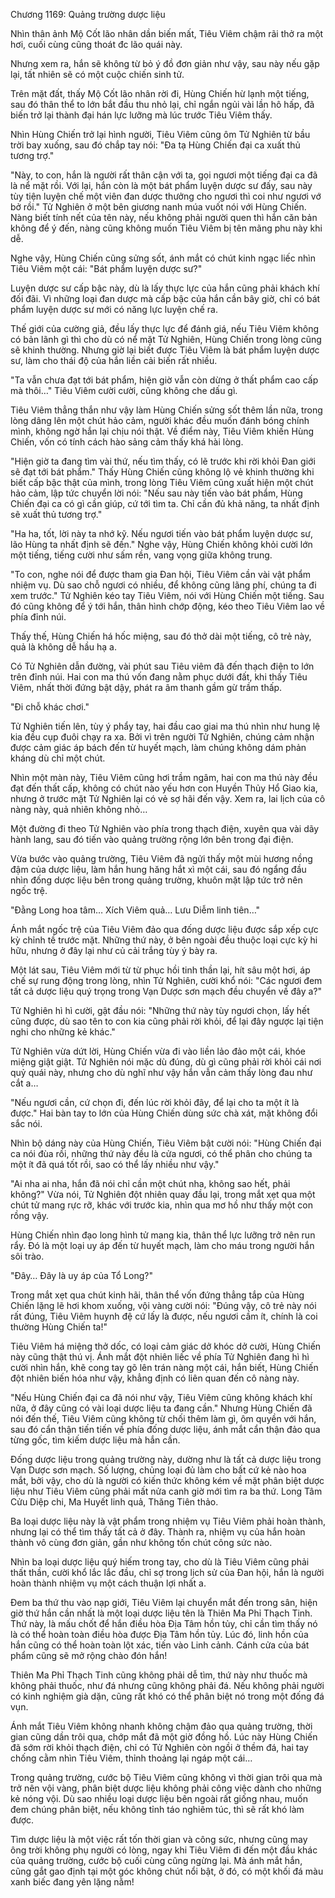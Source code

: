 




Chương 1169: Quảng trường dược liệu


Nhìn thân ảnh Mộ Cốt lão nhân dần biến mất, Tiêu Viêm chậm rãi thở ra một hơi, cuối cùng cũng thoát đc lão quái này.

Nhưng xem ra, hắn sẽ không từ bỏ ý đồ đơn giản như vậy, sau này nếu gặp lại, tất nhiên sẽ có một cuộc chiến sinh tử.

Trên mặt đất, thấy Mộ Cốt lão nhân rời đi, Hùng Chiến hừ lạnh một tiếng, sau đó thân thể to lớn bắt đầu thu nhỏ lại, chỉ ngắn ngủi vài lần hô hấp, đã biến trở lại thành đại hán lực lưỡng mà lúc trước Tiêu Viêm thấy.

Nhìn Hùng Chiến trở lại hình người, Tiêu Viêm cũng ôm Tử Nghiên từ bầu trời bay xuống, sau đó chắp tay nói: "Đa tạ Hùng Chiến đại ca xuất thủ tương trợ."

"Này, to con, hắn là người rất thân cận với ta, gọi ngươi một tiếng đại ca đã là nể mặt rồi. Với lại, hắn còn là một bát phẩm luyện dược sư đấy, sau này tùy tiện luyện chế một viên đan dược thưởng cho ngươi thì coi như ngươi vớ bở rồi." Tử Nghiên ở một bên giương nanh múa vuốt nói với Hùng Chiến. Nàng biết tính nết của tên này, nếu không phải người quen thì hắn căn bản không để ý đến, nàng cũng không muốn Tiêu Viêm bị tên mãng phu này khi dễ.

Nghe vậy, Hùng Chiến cũng sửng sốt, ánh mắt có chút kinh ngạc liếc nhìn Tiêu Viêm một cái: "Bát phẩm luyện dược sư?"

Luyện dược sư cấp bậc này, dù là lấy thực lực của hắn cũng phải khách khí đối đãi. Vì những loại đan dược mà cấp bậc của hắn cần bây giờ, chỉ có bát phẩm luyện dược sư mới có năng lực luyện chế ra.

Thế giới của cường giả, đều lấy thực lực để đánh giá, nếu Tiêu Viêm không có bản lãnh gì thì cho dù có nể mặt Tử Nghiên, Hùng Chiến trong lòng cũng sẽ khinh thường. Nhưng giờ lại biết được Tiêu Viêm là bát phẩm luyện dược sư, làm cho thái độ của hắn liền cải biến rất nhiều.

"Ta vẫn chưa đạt tới bát phẩm, hiện giờ vẫn còn dừng ở thất phẩm cao cấp mà thôi…" Tiêu Viêm cười cười, cũng không che dấu gì.

Tiêu Viêm thẳng thắn như vậy làm Hùng Chiến sửng sốt thêm lần nữa, trong lòng dâng lên một chút hảo cảm, người khác đều muốn đánh bóng chính mình, không ngờ hắn lại chịu nói thật. Về điểm này, Tiêu Viêm khiến Hùng Chiến, vốn có tính cách hào sảng cảm thấy khá hài lòng.

"Hiện giờ ta đang tìm vài thứ, nếu tìm thấy, có lẽ trước khi rời khỏi Đan giới sẽ đạt tới bát phẩm." Thấy Hùng Chiến cũng không lộ vẻ khinh thường khi biết cấp bậc thật của mình, trong lòng Tiêu Viêm cũng xuất hiện một chút hảo cảm, lập tức chuyển lời nói: "Nếu sau này tiến vào bát phẩm, Hùng Chiến đại ca có gì cần giúp, cứ tới tìm ta. Chỉ cần đủ khả năng, ta nhất định sẽ xuất thủ tương trợ."

"Ha ha, tốt, lời này ta nhớ kỹ. Nếu ngươi tiến vào bát phẩm luyện dược sư, lão Hùng ta nhất định sẽ đến." Nghe vậy, Hùng Chiến không khỏi cười lớn một tiếng, tiếng cười như sấm rền, vang vọng giữa không trung.

"To con, nghe nói để được tham gia Đan hội, Tiêu Viêm cần vài vật phẩm nhiệm vụ. Dù sao chỗ ngươi có nhiều, để không cũng lãng phí, chúng ta đi xem trước." Tử Nghiên kéo tay Tiêu Viêm, nói với Hùng Chiến một tiếng. Sau đó cũng không để ý tới hắn, thân hình chớp động, kéo theo Tiêu Viêm lao về phía đỉnh núi.

Thấy thế, Hùng Chiến há hốc miệng, sau đó thở dài một tiếng, cô trẻ này, quả là không dễ hầu hạ a.

Có Tử Nghiên dẫn đường, vài phút sau Tiêu viêm đã đến thạch điện to lớn trên đỉnh núi. Hai con ma thú vốn đang nằm phục dưới đất, khi thấy Tiêu Viêm, nhất thời đứng bật dậy, phát ra âm thanh gầm gừ trầm thấp.

"Đi chỗ khác chơi."

Tử Nghiên tiến lên, tùy ý phẩy tay, hai đầu cao giai ma thú nhìn như hung lệ kia đều cụp đuôi chạy ra xa. Bởi vì trên người Tử Nghiên, chúng cảm nhận được cảm giác áp bách đến từ huyết mạch, làm chúng không dám phản kháng dù chỉ một chút.

Nhìn một màn này, Tiêu Viêm cũng hơi trầm ngâm, hai con ma thú này đều đạt đến thất cấp, không có chút nào yếu hơn con Huyền Thủy Hổ Giao kia, nhưng ở trước mặt Tử Nghiên lại có vẻ sợ hãi đến vậy. Xem ra, lai lịch của cô nàng này, quả nhiên không nhỏ…

Một đường đi theo Tử Nghiên vào phía trong thạch điện, xuyên qua vài dãy hành lang, sau đó tiến vào quảng trường rộng lớn bên trong đại điện.

Vừa bước vào quảng trường, Tiêu Viêm đã ngửi thấy một mùi hương nồng đậm của dược liệu, làm hắn hung hăng hắt xì một cái, sau đó ngẩng đầu nhìn đống dược liệu bên trong quảng trường, khuôn mặt lập tức trở nên ngốc trệ.

"Đằng Long hoa tâm… Xích Viêm quả… Lưu Diễm linh tiên…"

Ánh mắt ngốc trệ của Tiêu Viêm đảo qua đống dược liệu được sắp xếp cực kỳ chỉnh tề trước mặt. Những thứ này, ở bên ngoài đều thuộc loại cực kỳ hi hữu, nhưng ở đây lại như củ cải trắng tùy ý bày ra.

Một lát sau, Tiêu Viêm mới từ từ phục hồi tinh thần lại, hít sâu một hơi, áp chế sự rung động trong lòng, nhìn Tử Nghiên, cười khổ nói: "Các ngươi đem tất cả dược liệu quý trọng trong Vạn Dược sơn mạch đều chuyển về đây a?"

Tử Nghiên hì hì cười, gật đầu nói: "Những thứ này tùy ngươi chọn, lấy hết cũng được, dù sao tên to con kia cũng phải rời khỏi, để lại đây ngược lại tiện nghi cho những kẻ khác."

Tử Nghiên vừa dứt lời, Hùng Chiến vừa đi vào liền lảo đảo một cái, khóe miệng giật giật. Tử Nghiên nói mặc dù đúng, dù gì cũng phải rời khỏi cái nơi quỷ quái này, nhưng cho dù nghĩ như vậy hắn vẫn cảm thấy lòng đau như cắt a…

"Nếu ngươi cần, cứ chọn đi, đến lúc rời khỏi đây, để lại cho ta một ít là được." Hai bàn tay to lớn của Hùng Chiến dùng sức chà xát, mặt không đổi sắc nói.

Nhìn bộ dáng này của Hùng Chiến, Tiêu Viêm bật cười nói: "Hùng Chiến đại ca nói đùa rồi, những thứ này đều là cửa ngươi, có thể phân cho chúng ta một ít đã quá tốt rồi, sao có thể lấy nhiều như vậy."

"Ai nha ai nha, hắn đã nói chỉ cần một chút nha, không sao hết, phải không?" Vừa nói, Tử Nghiên đột nhiên quay đầu lại, trong mắt xẹt qua một chút tử mang rực rỡ, khác với trước kia, nhìn qua mơ hồ như thấy một con rồng vậy.

Hùng Chiến nhìn đạo long hình tử mang kia, thân thể lực lưỡng trở nên run rẩy. Đó là một loại uy áp đến từ huyết mạch, làm cho máu trong người hắn sôi trào.

"Đây… Đây là uy áp của Tổ Long?"

Trong mắt xẹt qua chút kinh hãi, thân thể vốn đứng thẳng tắp của Hùng Chiến lặng lẽ hơi khom xuống, vội vàng cười nói: "Đúng vậy, cô trẻ này nói rất đúng, Tiêu Viêm huynh đệ cứ lấy là được, nếu ngươi cầm ít, chính là coi thường Hùng Chiến ta!"

Tiêu Viêm há miệng thở dốc, có loại cảm giác dở khóc dở cười, Hùng Chiến này cũng thật thú vị. Ánh mắt đột nhiên liếc về phía Tử Nghiên đang hì hì cười nhìn hắn, khẽ cong tay gõ lên trán nàng một cái, hắn biết, Hùng Chiến đột nhiên biến hóa như vậy, khẳng định có liên quan đến cô nàng này.

"Nếu Hùng Chiến đại ca đã nói như vậy, Tiêu Viêm cũng không khách khí nữa, ở đây cũng có vài loại dược liệu ta đang cần." Nhưng Hùng Chiến đã nói đến thế, Tiêu Viêm cũng không từ chối thêm làm gì, ôm quyền với hắn, sau đó cẩn thận tiến tiến về phía đống dược liệu, ánh mắt cẩn thận đảo qua từng gốc, tìm kiếm dược liệu mà hắn cần.

Đống dược liệu trong quảng trường này, dường như là tất cả dược liệu trong Vạn Dược sơn mạch. Số lượng, chủng loại đủ làm cho bất cứ kẻ nào hoa mắt, bởi vậy, cho dù là người có kiến thức không kém về mặt phân biệt dược liệu như Tiêu Viêm cũng phải mất nửa canh giờ mới tìm ra ba thứ. Long Tâm Cửu Diệp chi, Ma Huyết linh quả, Thăng Tiên thảo.

Ba loại dược liệu này là vật phẩm trong nhiệm vụ Tiêu Viêm phải hoàn thành, nhưng lại có thể tìm thấy tất cả ở đây. Thành ra, nhiệm vụ của hắn hoàn thành vô cùng đơn giản, gần như không tốn chút công sức nào.

Nhìn ba loại dược liệu quý hiếm trong tay, cho dù là Tiêu Viêm cũng phải thất thần, cười khổ lắc lắc đầu, chỉ sợ trong lịch sử của Đan hội, hắn là người hoàn thành nhiệm vụ một cách thuận lợi nhất a.

Đem ba thứ thu vào nạp giới, Tiêu Viêm lại chuyển mắt đến trong sân, hiện giờ thứ hắn cần nhất là một loại dược liệu tên là Thiên Ma Phỉ Thạch Tinh. Thứ này, là mấu chốt để hắn điều hòa Địa Tâm hồn tủy, chỉ cần tìm thấy nó là có thể hoàn toàn điều hòa được Địa Tâm hồn tủy. Lúc đó, linh hồn của hắn cũng có thể hoàn toàn lột xác, tiến vào Linh cảnh. Cánh cửa của bát phẩm cũng sẽ mở rộng chào đón hắn!

Thiên Ma Phỉ Thạch Tinh cũng không phải dễ tìm, thứ này như thuốc mà không phải thuốc, như đá nhưng cũng không phải đá. Nếu không phải người có kinh nghiệm già dặn, cũng rất khó có thể phân biệt nó trong một đống đá vụn.

Ánh mắt Tiêu Viêm không nhanh không chậm đảo qua quảng trường, thời gian cũng dần trôi qua, chớp mắt đã một giờ đồng hồ. Lúc này Hùng Chiến đã sớm rời khỏi thạch điện, chỉ có Tử Nghiên còn ngồi ở thềm đá, hai tay chống cằm nhìn Tiêu Viêm, thỉnh thoảng lại ngáp một cái…

Trong quảng trường, cước bộ Tiêu Viêm cũng không vì thời gian trôi qua mà trở nên vội vàng, phân biệt dược liệu không phải công việc dành cho những kẻ nóng vội. Dù sao nhiều loại dược liệu bên ngoài rất giống nhau, muốn đem chúng phân biệt, nếu không tỉnh táo nghiêm túc, thì sẽ rất khó làm được.

Tìm dược liệu là một việc rất tốn thời gian và công sức, nhưng cũng may ông trời không phụ người có lòng, ngay khi Tiêu Viêm đi đến một đầu khác của quảng trường, cước bộ cuối cùng cũng ngừng lại. Mà ánh mắt hắn, cũng gắt gao định tại một góc không chút nổi bật, ở đó, có một khối đá màu xanh biếc đang yên lặng nằm!





